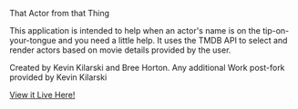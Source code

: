 That Actor from that Thing

This application is intended to help when an actor's name is on the tip-on-your-tongue and you need a little help. It uses the TMDB API to select and render actors based on movie details provided by the user.

Created by Kevin Kilarski and Bree Horton.  Any additional Work post-fork provided by Kevin Kilarski

[View it Live Here!](https://that-actor-from-that-thing.netlify.app/)
